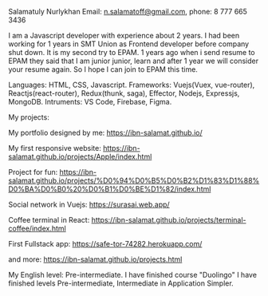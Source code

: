 Salamatuly Nurlykhan
Email: n.salamatoff@gmail.com, phone: 8 777 665 3436

I am a Javascript developer with experience about 2 years. I had been working for 1 years in SMT Union as Frontend developer before company shut down.
It is my second try to EPAM. 1 years ago when i send resume to EPAM they said that I am junior junior, learn and after 1 year we will consider your resume again. So I hope I can join to EPAM this time.

Languages: HTML, CSS, Javascript.
Frameworks: Vuejs(Vuex, vue-router), Reactjs(react-router), Redux(thunk, saga), Effector, Nodejs, Expressjs, MongoDB.
Intruments: VS Code, Firebase, Figma.

My projects:

My portfolio designed by me: https://ibn-salamat.github.io/

My first responsive website: https://ibn-salamat.github.io/projects/Apple/index.html

Project for fun: https://ibn-salamat.github.io/projects/%D0%94%D0%B5%D0%B2%D1%83%D1%88%D0%BA%D0%B0%20%D0%B1%D0%BE%D1%82/index.html

Social network in Vuejs: https://surasai.web.app/

Coffee terminal in React: https://ibn-salamat.github.io/projects/terminal-coffee/index.html

First Fullstack app: https://safe-tor-74282.herokuapp.com/

and more: https://ibn-salamat.github.io/projects.html


My English level: Pre-intermediate. 
I have finished course "Duolingo"
I have finished levels Pre-intermediate, Intermediate in Application Simpler.
